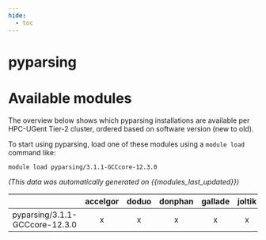 ```yaml
---
hide:
  - toc
---
```


pyparsing
=========

# Available modules


The overview below shows which pyparsing installations are available per HPC-UGent Tier-2 cluster, ordered based on software version (new to old).

To start using pyparsing, load one of these modules using a `module load` command like:

```shell
module load pyparsing/3.1.1-GCCcore-12.3.0
```

*(This data was automatically generated on {{modules_last_updated}})*

| |accelgor|doduo|donphan|gallade|joltik|litleo|shinx|
| :---: | :---: | :---: | :---: | :---: | :---: | :---: | :---: |
|pyparsing/3.1.1-GCCcore-12.3.0|x|x|x|x|x|x|x|
